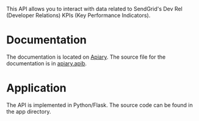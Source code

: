 This API allows you to interact with data related to SendGrid's Dev Rel (Developer Relations) KPIs (Key Performance Indicators).

# Documentation

The documentation is located on [Apiary](http://docs.sendgrid.apiary.io). The source file for the documentation is in [apiary.apib](https://github.com/thinkingserious/sendgrid-devrel-api/blob/master/apiary.apib).

# Application

The API is implemented in Python/Flask. The source code can be found in the app directory.